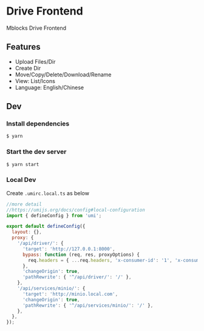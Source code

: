 # Drive Frontend

Mblocks Drive Frontend

## Features

- Upload Files/Dir
- Create Dir
- Move/Copy/Delete/Download/Rename
- View: List/Icons
- Language: English/Chinese


## Dev

### Install dependencies

```bash
$ yarn
```

### Start the dev server

```bash
$ yarn start
```

### Local Dev

Create `.umirc.local.ts` as below

```js
//more detail
//https://umijs.org/docs/config#local-configuration
import { defineConfig } from 'umi';

export default defineConfig({
  layout: {},
  proxy: {
    '/api/driver/': {
      'target': 'http://127.0.0.1:8000',
      bypass: function (req, res, proxyOptions) {
        req.headers = { ...req.headers, 'x-consumer-id': '1', 'x-consumer-third': 'mblocks', 'x-consumer-third-user-id': '1' };
      },
      'changeOrigin': true,
      'pathRewrite': { '^/api/driver/': '/' },
    },
    '/api/services/minio/': {
      'target': 'http://minio.local.com',
      'changeOrigin': true,
      'pathRewrite': { '^/api/services/minio/': '/' },
    },
  },
});


```

